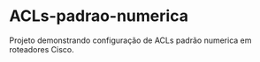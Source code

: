 # ACLs-padrao-numerica
Projeto demonstrando configuração de ACLs padrão numerica em roteadores Cisco.
